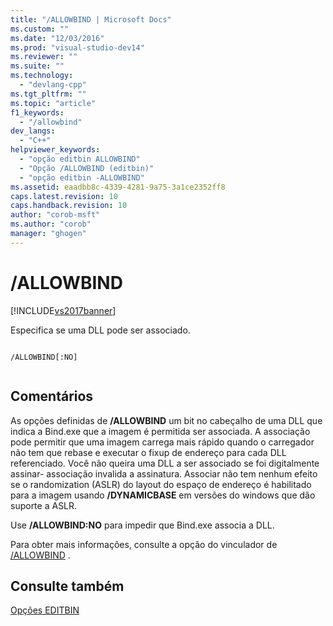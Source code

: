 ```yaml
---
title: "/ALLOWBIND | Microsoft Docs"
ms.custom: ""
ms.date: "12/03/2016"
ms.prod: "visual-studio-dev14"
ms.reviewer: ""
ms.suite: ""
ms.technology: 
  - "devlang-cpp"
ms.tgt_pltfrm: ""
ms.topic: "article"
f1_keywords: 
  - "/allowbind"
dev_langs: 
  - "C++"
helpviewer_keywords: 
  - "opção editbin ALLOWBIND"
  - "Opção /ALLOWBIND (editbin)"
  - "opção editbin -ALLOWBIND"
ms.assetid: eaadbb8c-4339-4281-9a75-3a1ce2352ff8
caps.latest.revision: 10
caps.handback.revision: 10
author: "corob-msft"
ms.author: "corob"
manager: "ghogen"
---
```

# /ALLOWBIND
[!INCLUDE[vs2017banner](../../assembler/inline/includes/vs2017banner.md)]

Especifica se uma DLL pode ser associado.  
  
```  
  
/ALLOWBIND[:NO]  
  
```  
  
## Comentários  
 As opções definidas de **\/ALLOWBIND** um bit no cabeçalho de uma DLL que indica a Bind.exe que a imagem é permitida ser associada.  A associação pode permitir que uma imagem carrega mais rápido quando o carregador não tem que rebase e executar o fixup de endereço para cada DLL referenciado.  Você não queira uma DLL a ser associado se foi digitalmente assinar\- associação invalida a assinatura.  Associar não tem nenhum efeito se o randomization \(ASLR\) do layout do espaço de endereço é habilitado para a imagem usando **\/DYNAMICBASE** em versões do windows que dão suporte a ASLR.  
  
 Use **\/ALLOWBIND:NO** para impedir que Bind.exe associa a DLL.  
  
 Para obter mais informações, consulte a opção do vinculador de [\/ALLOWBIND](../../build/reference/allowbind-prevent-dll-binding.md) .  
  
## Consulte também  
 [Opções EDITBIN](../../build/reference/editbin-options.md)